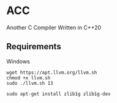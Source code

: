 # ACC

Another C Compiler Written in C++20

## Requirements

Windows

```shell
wget https://apt.llvm.org/llvm.sh
chmod +x llvm.sh
sudo ./llvm.sh 13

sudo apt-get install zlib1g zlib1g-dev
```

